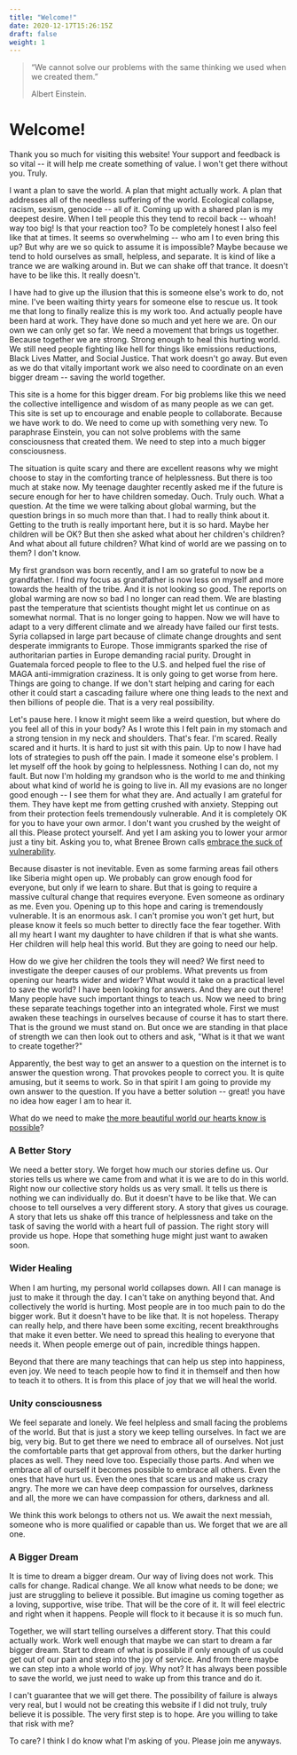 ```yaml
---
title: "Welcome!"
date: 2020-12-17T15:26:15Z
draft: false
weight: 1
---
```

> “We cannot solve our problems with the same thinking we used when we created them.”
> 
> Albert Einstein.

# Welcome!

Thank you so much for visiting this website! Your support and feedback is so vital -- it will help me create something of value. I won't get there without you. Truly.

I want a plan to save the world. A plan that might actually work. A plan that addresses all of the needless suffering of the world. Ecological collapse, racism, sexism, genocide -- all of it. Coming up with a shared plan is my deepest desire. When I tell people this they tend to recoil back -- whoah! way too big! Is that your reaction too? To be completely honest I also feel like that at times. It seems so overwhelming -- who am I to even bring this up? But why are we so quick to assume it is impossible? Maybe because we tend to hold ourselves as small, helpless, and separate. It is kind of like a trance we are walking around in. But we can shake off that trance. It doesn't have to be like this. It really doesn't.

I have had to give up the illusion that this is someone else's work to do, not mine. I've been waiting thirty years for someone else to rescue us. It took me that long to finally realize this is my work too. And actually people have been hard at work. They have done so much and yet here we are. On our own we can only get so far. We need a movement that brings us together. Because together we are strong. Strong enough to heal this hurting world. We still need people fighting like hell for things like emissions reductions, Black Lives Matter, and Social Justice. That work doesn't go away. But even as we do that vitally important work we also need to coordinate on an even bigger dream -- saving the world together.  

This site is a home for this bigger dream. For big problems like this we need the collective intelligence and wisdom of as many people as we can get. This site is set up to encourage and enable people to collaborate. Because we have work to do. We need to come up with something very new. To paraphrase Einstein, you can not solve problems with the same consciousness that created them. We need to step into a much bigger consciousness.

The situation is quite scary and there are excellent reasons why we might choose to stay in the comforting trance of helplessness. But there is too much at stake now. My teenage daughter recently asked me if the future is secure enough for her to have children someday. Ouch. Truly ouch. What a question. At the time we were talking about global warming, but the question brings in so much more than that. I had to really think about it. Getting to the truth is really important here, but it is so hard. Maybe her children will be OK? But then she asked what about her children's children? And what about all future children? What kind of world are we passing on to them? I don't know.

My first grandson was born recently, and I am so grateful to now be a grandfather. I find my focus as grandfather is now less on myself and more towards the health of the tribe. And it is not looking so good. The reports on global warming are now so bad I no longer can read them. We are blasting past the temperature that scientists thought might let us continue on as somewhat normal. That is no longer going to happen. Now we will have to adapt to a very different climate and we already have failed our first tests. Syria collapsed in large part because of climate change droughts and sent desperate immigrants to Europe. Those immigrants sparked the rise of authoritarian parties in Europe demanding racial purity. Drought in Guatemala forced people to flee to the U.S. and helped fuel the rise of MAGA anti-immigration craziness. It is only going to get worse from here. Things are going to change. If we don't start helping and caring for each other it could start a cascading failure where one thing leads to the next and then billions of people die. That is a very real possibility.

Let's pause here. I know it might seem like a weird question, but where do you feel all of this in your body? As I wrote this I felt pain in my stomach and a strong tension in my neck and shoulders. That's fear. I'm scared. Really scared and it hurts. It is hard to just sit with this pain. Up to now I have had lots of strategies to push off the pain. I made it someone else's problem. I let myself off the hook by going to helplessness. Nothing I can do, not my fault. But now I'm holding my grandson who is the world to me and thinking about what kind of world he is going to live in. All my evasions are no longer good enough -- I see them for what they are. And actually I am grateful for them. They have kept me from getting crushed with anxiety. Stepping out from their protection feels tremendously vulnerable. And it is completely OK for you to have your own armor. I don't want you crushed by the weight of all this. Please protect yourself. And yet I am asking you to lower your armor just a tiny bit. Asking you to, what Brenee Brown calls [embrace the suck of vulnerability][1].

Because disaster is not inevitable. Even as some farming areas fail others like Siberia might open up. We probably can grow enough food for everyone, but only if we learn to share. But that is going to require a massive cultural change that requires everyone. Even someone as ordinary as me. Even you. Opening up to this hope and caring is tremendously vulnerable. It is an enormous ask. I can't promise you won't get hurt, but please know it feels so much better to directly face the fear together.  With all my heart I want my daughter to have children if that is what she wants. Her children will help heal this world. But they are going to need our help.

How do we give her children the tools they will need? We first need to investigate the deeper causes of our problems. What prevents us from opening our hearts wider and wider? What would it take on a practical level to save the world? I have been looking for answers. And they are out there! Many people have such important things to teach us. Now we need to bring these separate teachings together into an integrated whole. First we must awaken these teachings in ourselves because of course it has to start there. That is the ground we must stand on. But once we are standing in that place of strength we can then look out to others and ask, "What is it that we want to create together?"

Apparently, the best way to get an answer to a question on the internet is to answer the question wrong. That provokes people to correct you. It is quite amusing, but it seems to work. So in that spirit I am going to provide my own answer to the question. If you have a better solution -- great! you have no idea how eager I am to hear it.

What do we need to make [the more beautiful world our hearts know is possible][2]?

### A Better Story

We need a better story. We forget how much our stories define us. Our stories tells us where we came from and what it is we are to do in this world. Right now our collective story holds us as very small. It tells us there is nothing we can individually do. But it doesn't have to be like that. We can choose to tell ourselves a very different story. A story that gives us courage. A story that lets us shake off this trance of helplessness and take on the task of saving the world with a heart full of passion. The right story will provide us hope. Hope that something huge might just want to awaken soon.

### Wider Healing

When I am hurting, my personal world collapses down. All I can manage is just to make it through the day. I can't take on anything beyond that. And collectively the world is hurting. Most people are in too much pain to do the bigger work. But it doesn't have to be like that. It is not hopeless. Therapy can really help, and there have been some exciting, recent breakthroughs that make it even better. We need to spread this healing to everyone that needs it. When people emerge out of pain, incredible things happen.

Beyond that there are many teachings that can help us step into happiness, even joy. We need to teach people how to find it in themself and then how to teach it to others. It is from this place of joy that we will heal the world.

### Unity consciousness

We feel separate and lonely. We feel helpless and small facing the problems of the world. But that is just a story we keep telling ourselves. In fact we are big, very big. But to get there we need to embrace all of ourselves. Not just the comfortable parts that get approval from others, but the darker hurting places as well. They need love too. Especially those parts. And when we embrace all of ourself it becomes possible to embrace all others. Even the ones that have hurt us. Even the ones that scare us and make us crazy angry. The more we can have deep compassion for ourselves, darkness and all, the more we can have compassion for others, darkness and all.

We think this work belongs to others not us. We await the next messiah, someone who is more qualified or capable than us. We forget that we are all one.

### A Bigger Dream

It is time to dream a bigger dream. Our way of living does not work. This calls for change. Radical change. We all know what needs to be done; we just are struggling to believe it possible. But imagine us coming together as a loving, supportive, wise tribe. That will be the core of it. It will feel electric and right when it happens. People will flock to it because it is so much fun.

Together, we will start telling ourselves a different story. That this could actually work. Work well enough that maybe we can start to dream a far bigger dream. Start to dream of what is possible if only enough of us could get out of our pain and step into the joy of service. And from there maybe we can step into a whole world of joy. Why not? It has always been possible to save the world, we just need to wake up from this trance and do it.

I can't guarantee that we will get there. The possibility of failure is always very real, but I would not be creating this website if I did not truly, truly believe it is possible. The very first step is to hope. Are you willing to take that risk with me?

To care? I think I do know what I'm asking of you. Please join me anyways.

[1]:	https://www.youtube.com/watch?v=jDyeqihHVDY
[2]:	https://charleseisenstein.org/books/the-more-beautiful-world-our-hearts-know-is-possible/